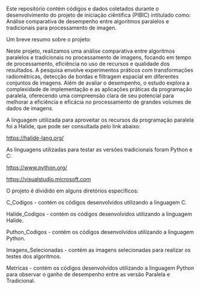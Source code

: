 Este repositório contém códigos e dados coletados durante o desenvolvimento do projeto de iniciação ciêntifica (PIBIC) intitulado como: Análise comparativa de desempenho entre algoritmos paralelos e tradicionais para processamento de imagen.

Um breve resumo sobre o projeto: 

Neste projeto, realizamos uma análise comparativa entre algoritmos paralelos e tradicionais no processamento de imagens, focando em tempo de processamento, eficiência no uso de recursos e qualidade dos resultados. A pesquisa envolve experimentos práticos com transformações radiométricas, detecção de bordas e filtragem espacial em diferentes conjuntos de imagens. Além de avaliar o desempenho, o estudo explora a complexidade de implementação e as aplicações práticas da programação paralela, oferecendo uma compreensão clara de seu potencial para melhorar a eficiência e eficácia no processamento de grandes volumes de dados de imagens.

A linguagem uitilizada para aproveitar os recursos da programação paralela foi a Halide, que pode ser consultada pelo link abaixo:

https://halide-lang.org/

As linguagens utilizadas para testar as versões tradicionais foram Python e C:

https://www.python.org/

https://visualstudio.microsoft.com

O projeto é dividido em alguns diretórios especificos:

C_Codigos - contém os códigos desenvolvidos utilizando a linguagem C.

Halide_Codigos - contém os códigos desenvolvidos utilizando a linguagem Halide.

Puthon_Codigos - contém os códigos desenvolvidos utilizando a linguagem Python.

Imagens_Selecionadas - contém as imagens selecionadas para realizar os testes dos algoritmos.

Metricas - contém os códigos desenvolvidos utilizando a linguagem Python para observar o ganho de desempenho entre as versão Paralela e Tradicional.
